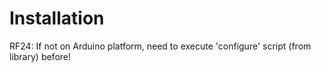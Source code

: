 # Installation

RF24: If not on Arduino platform, need to execute 'configure' script (from library) before!
